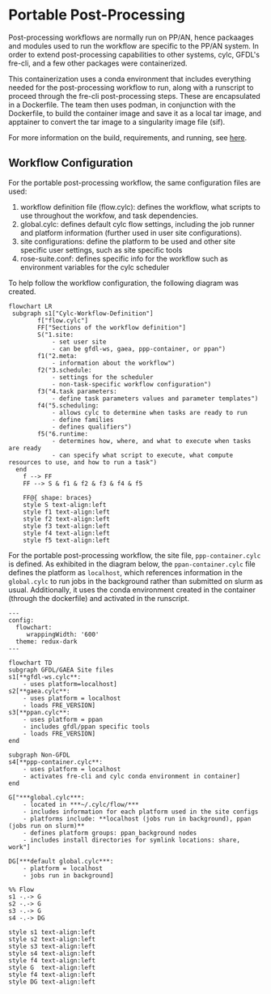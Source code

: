 # Portable Post-Processing
Post-processing workflows are normally run on PP/AN, hence packaages and modules used to run the workflow are specific to the PP/AN system. In order to extend post-processing capabilities to other systems, cylc, GFDL's fre-cli, and a few other packages were containerized.

This containerization uses a conda environment that includes everything needed for the post-processing workflow to run, along with a runscript to proceed through the fre-cli post-processing steps. These are encapsulated in a Dockerfile. The team then uses podman, in conjunction with the Dockerfile, to build the container image and save it as a local tar image, and apptainer to convert the tar image to a singularity image file (sif).

For more information on the build, requirements, and running, see [here](https://github.com/NOAA-GFDL/HPC-ME/blob/main/ppp/README.md).

## Workflow Configuration
For the portable post-processing workflow, the same configuration files are used: 

1. workflow definition file (flow.cylc): defines the workflow, what scripts to use throughout the workfow, and task dependencies.
2. global.cylc: defines default cylc flow settings, including the job runner and platform information (further used in user site configurations).
3. site configurations: define the platform to be used and other site specific user settings, such as site specific tools
4. rose-suite.conf: defines specific info for the workflow such as environment variables for the cylc scheduler 

To help follow the workflow configuration, the following diagram was created.

```mermaid
flowchart LR
 subgraph s1["Cylc-Workflow-Definition"]
        f["flow.cylc"]
        FF["Sections of the workflow definition"]
        S("1.site: 
            - set user site
            - can be gfdl-ws, gaea, ppp-container, or ppan")
        f1("2.meta:
            - information about the workflow")
        f2("3.schedule:
            - settings for the scheduler
            - non-task-specific workflow configuration")
        f3("4.task parameters:
            - define task parameters values and parameter templates")
        f4("5.scheduling:
            - allows cylc to determine when tasks are ready to run
            - define families
            - defines qualifiers")
        f5("6.runtime:
            - determines how, where, and what to execute when tasks are ready
            - can specify what script to execute, what compute resources to use, and how to run a task")
  end
    f --> FF
    FF --> S & f1 & f2 & f3 & f4 & f5

    FF@{ shape: braces}
    style S text-align:left
    style f1 text-align:left
    style f2 text-align:left
    style f3 text-align:left
    style f4 text-align:left
    style f5 text-align:left
``` 

For the portable post-processing workflow, the site file, `ppp-container.cylc` is defined. As exhibited in the diagram below, the `ppan-container.cylc` file defines the platform as `localhost`, which references information in the `global.cylc` to run jobs in the background rather than submitted on slurm as usual. Additionally, it uses the conda environment created in the container (through the dockerfile) and activated in the runscript.

```mermaid
---
config:
  flowchart:
     wrappingWidth: '600'
  theme: redux-dark
---

flowchart TD
subgraph GFDL/GAEA Site files
s1[**gfdl-ws.cylc**:
    - uses platform=localhost]
s2[**gaea.cylc**: 
    - uses platform = localhost
    - loads FRE_VERSION]
s3[**ppan.cylc**:
    - uses platform = ppan
    - includes gfdl/ppan specific tools
    - loads FRE_VERSION]
end

subgraph Non-GFDL
s4[**ppp-container.cylc**:
    - uses platform = localhost
    - activates fre-cli and cylc conda environment in container]
end

G["***global.cylc***:
    - located in ***~/.cylc/flow/***
    - includes information for each platform used in the site configs
    - platforms include: **localhost (jobs run in background), ppan (jobs run on slurm)**
    - defines platform groups: ppan_background nodes
    - includes install directories for symlink locations: share, work"]

DG[***default global.cylc***:
    - platform = localhost
    - jobs run in background]

%% Flow
s1 -.-> G 
s2 -.-> G
s3 -.-> G
s4 -.-> DG

style s1 text-align:left
style s2 text-align:left
style s3 text-align:left
style s4 text-align:left                                                                                                                                               style f4 text-align:left
style G  text-align:left                                                                                                                                               style f4 text-align:left
style DG text-align:left 
```
